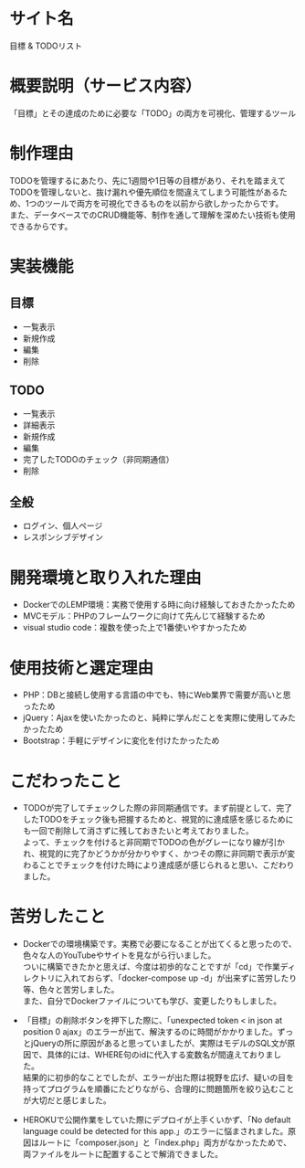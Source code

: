 # サイト名
目標 & TODOリスト

# 概要説明（サービス内容）
「目標」とその達成のために必要な「TODO」の両方を可視化、管理するツール

# 制作理由
TODOを管理するにあたり、先に1週間や1日等の目標があり、それを踏まえてTODOを管理しないと、抜け漏れや優先順位を間違えてしまう可能性があるため、1つのツールで両方を可視化できるものを以前から欲しかったからです。<br>
また、データベースでのCRUD機能等、制作を通して理解を深めたい技術も使用できるからです。

# 実装機能
## 目標
* 一覧表示
* 新規作成
* 編集
* 削除

## TODO
* 一覧表示
* 詳細表示
* 新規作成
* 編集
* 完了したTODOのチェック（非同期通信）
* 削除

## 全般
* ログイン、個人ページ
* レスポンシブデザイン

# 開発環境と取り入れた理由
* DockerでのLEMP環境：実務で使用する時に向け経験しておきたかったため
* MVCモデル：PHPのフレームワークに向けて先んじて経験するため
* visual studio code：複数を使った上で1番使いやすかったため

# 使用技術と選定理由
* PHP：DBと接続し使用する言語の中でも、特にWeb業界で需要が高いと思ったため
* jQuery：Ajaxを使いたかったのと、純粋に学んだことを実際に使用してみたかったため
* Bootstrap：手軽にデザインに変化を付けたかったため

# こだわったこと
* TODOが完了してチェックした際の非同期通信です。まず前提として、完了したTODOをチェック後も把握するためと、視覚的に達成感を感じるためにも一回で削除して消さずに残しておきたいと考えておりました。<br>よって、チェックを付けると非同期でTODOの色がグレーになり線が引かれ、視覚的に完了かどうかが分かりやすく、かつその際に非同期で表示が変わることでチェックを付けた時により達成感が感じられると思い、こだわりました。

# 苦労したこと
* Dockerでの環境構築です。実務で必要になることが出てくると思ったので、色々な人のYouTubeやサイトを見ながら行いました。<br>ついに構築できたかと思えば、今度は初歩的なことですが「cd」で作業ディレクトリに入れておらず、「docker-compose up -d」が出来ずに苦労したり等、色々と苦労しました。<br>また、自分でDockerファイルについても学び、変更したりもしました。

* 「目標」の削除ボタンを押下した際に、「unexpected token < in json at position 0 ajax」のエラーが出て、解決するのに時間がかかりました。ずっとjQueryの所に原因があると思っていましたが、実際はモデルのSQL文が原因で、具体的には、WHERE句のidに代入する変数名が間違えておりました。<br>結果的に初歩的なことでしたが、エラーが出た際は視野を広げ、疑いの目を持ってプログラムを順番にたどりながら、合理的に問題箇所を絞り込むことが大切だと感じました。

* HEROKUで公開作業をしていた際にデプロイが上手くいかず、「No default language could be detected for this app.」のエラーに悩まされました。原因はルートに「composer.json」と「index.php」両方がなかったためで、両ファイルをルートに配置することで解消できました。
